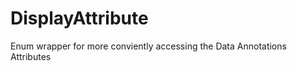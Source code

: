 DisplayAttribute
==========
Enum wrapper for more conviently accessing the Data Annotations Attributes
